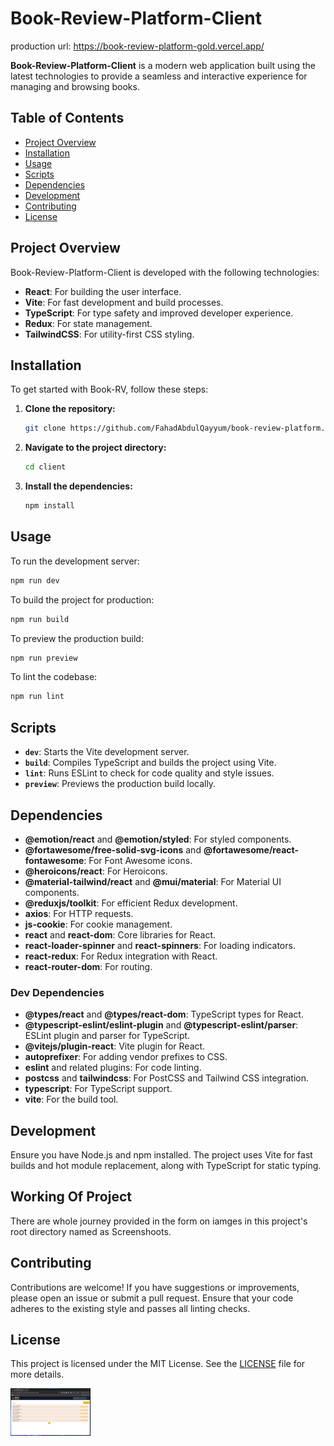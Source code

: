 # Book-Review-Platform-Client

production url: https://book-review-platform-gold.vercel.app/

**Book-Review-Platform-Client** is a modern web application built using the latest technologies to provide a seamless and interactive experience for managing and browsing books.

## Table of Contents

- [Project Overview](#project-overview)
- [Installation](#installation)
- [Usage](#usage)
- [Scripts](#scripts)
- [Dependencies](#dependencies)
- [Development](#development)
- [Contributing](#contributing)
- [License](#license)

## Project Overview

Book-Review-Platform-Client is developed with the following technologies:

- **React**: For building the user interface.
- **Vite**: For fast development and build processes.
- **TypeScript**: For type safety and improved developer experience.
- **Redux**: For state management.
- **TailwindCSS**: For utility-first CSS styling.

## Installation

To get started with Book-RV, follow these steps:

1. **Clone the repository:**

    ```bash
    git clone https://github.com/FahadAbdulQayyum/book-review-platform.git
    ```

2. **Navigate to the project directory:**

    ```bash
    cd client
    ```

3. **Install the dependencies:**

    ```bash
    npm install
    ```

## Usage

To run the development server:

```bash
npm run dev
```

To build the project for production:

```bash
npm run build
```

To preview the production build:

```bash
npm run preview
```

To lint the codebase:

```bash
npm run lint
```

## Scripts

- **`dev`**: Starts the Vite development server.
- **`build`**: Compiles TypeScript and builds the project using Vite.
- **`lint`**: Runs ESLint to check for code quality and style issues.
- **`preview`**: Previews the production build locally.

## Dependencies

- **@emotion/react** and **@emotion/styled**: For styled components.
- **@fortawesome/free-solid-svg-icons** and **@fortawesome/react-fontawesome**: For Font Awesome icons.
- **@heroicons/react**: For Heroicons.
- **@material-tailwind/react** and **@mui/material**: For Material UI components.
- **@reduxjs/toolkit**: For efficient Redux development.
- **axios**: For HTTP requests.
- **js-cookie**: For cookie management.
- **react** and **react-dom**: Core libraries for React.
- **react-loader-spinner** and **react-spinners**: For loading indicators.
- **react-redux**: For Redux integration with React.
- **react-router-dom**: For routing.

### Dev Dependencies

- **@types/react** and **@types/react-dom**: TypeScript types for React.
- **@typescript-eslint/eslint-plugin** and **@typescript-eslint/parser**: ESLint plugin and parser for TypeScript.
- **@vitejs/plugin-react**: Vite plugin for React.
- **autoprefixer**: For adding vendor prefixes to CSS.
- **eslint** and related plugins: For code linting.
- **postcss** and **tailwindcss**: For PostCSS and Tailwind CSS integration.
- **typescript**: For TypeScript support.
- **vite**: For the build tool.

## Development

Ensure you have Node.js and npm installed. The project uses Vite for fast builds and hot module replacement, along with TypeScript for static typing.

## Working Of Project

There are whole journey provided in the form on iamges in this project's root directory named as Screenshoots.

## Contributing

Contributions are welcome! If you have suggestions or improvements, please open an issue or submit a pull request. Ensure that your code adheres to the existing style and passes all linting checks.

## License

This project is licensed under the MIT License. See the [LICENSE](LICENSE) file for more details.

<img src="./Screenshoots/Screenshot 2024-07-30 012352.png" width="128"/>

